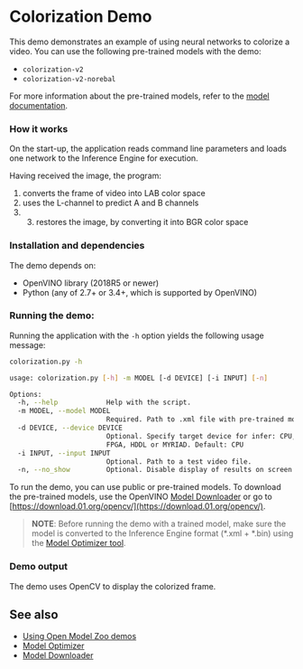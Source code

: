 

# Colorization Demo

This demo demonstrates an example of using neural networks to colorize a video.
You can use the following pre-trained models with the demo:

* `colorization-v2`
* `colorization-v2-norebal`

For more information about the pre-trained models, refer to the [model documentation](../../../models/intel/index.md).

### How it works

On the start-up, the application reads command line parameters and loads one network to the Inference Engine for execution.

Having received the image, the program:
1) converts the frame of video into LAB color space
2) uses the L-channel to predict A and B channels
3) 3) restores the image, by converting it into BGR color space

### Installation and dependencies

The demo depends on:
- OpenVINO library (2018R5 or newer)
- Python (any of 2.7+ or 3.4+, which is supported by OpenVINO)

### Running the demo:

Running the application with the <code>-h</code> option yields the following usage message:

```sh
colorization.py -h

usage: colorization.py [-h] -m MODEL [-d DEVICE] [-i INPUT] [-n]

Options:
  -h, --help            Help with the script.
  -m MODEL, --model MODEL
                        Required. Path to .xml file with pre-trained model
  -d DEVICE, --device DEVICE
                        Optional. Specify target device for infer: CPU, GPU,
                        FPGA, HDDL or MYRIAD. Default: CPU
  -i INPUT, --input INPUT
                        Optional. Path to a test video file.
  -n, --no_show         Optional. Disable display of results on screen.
```

To run the demo, you can use public or pre-trained models. To download the pre-trained models, use the OpenVINO [Model Downloader](../../../tools/downloader/README.md) or go to [https://download.01.org/opencv/](https://download.01.org/opencv/).

> **NOTE**: Before running the demo with a trained model, make sure the model is converted to the Inference Engine format (\*.xml + \*.bin) using the [Model Optimizer tool](https://docs.openvinotoolkit.org/latest/_docs_MO_DG_Deep_Learning_Model_Optimizer_DevGuide.html).

### Demo output

The demo uses OpenCV to display the colorized frame.

## See also

* [Using Open Model Zoo demos](../../README.md)
* [Model Optimizer](https://docs.openvinotoolkit.org/latest/_docs_MO_DG_Deep_Learning_Model_Optimizer_DevGuide.html)
* [Model Downloader](../../../tools/downloader/README.md)
